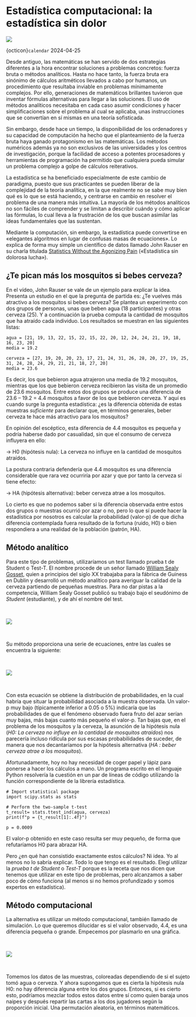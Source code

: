 # Estadística computacional: la estadística sin dolor
![](img/school-4251037_1920.jpg)

{octicon}`calendar` 2024-04-25

Desde antiguo, las matemáticas se han servido de dos estrategias diferentes a la hora encontrar soluciones a problemas concretos: fuerza bruta o métodos analíticos. Hasta no hace tanto, la fuerza bruta era sinónimo de cálculos aritméticos llevados a cabo por humanos, un procedimiento que resultaba inviable en problemas mínimamente complejos. Por ello, generaciones de matemáticos brillantes tuvieron que inventar fórmulas alternativas para llegar a las soluciones. El uso de métodos analíticos necesitaba en cada caso asumir condiciones y hacer simplificaciones sobre el problema al cual se aplicaba, unas instrucciones que se convertían en sí mismas en una teoría sofisticada.

Sin embargo, desde hace un tiempo, la disponibilidad de los ordenadores y su capacidad de computación ha hecho que el planteamiento de la fuerza bruta haya ganado protagonismo en las matemáticas. Los métodos numéricos además ya no son exclusivos de las universidades y los centros de investigación, porque la facilidad de acceso a potentes procesadores y herramientas de programación ha permitido que cualquiera pueda simular un problema complejo a golpe de cálculos reiterativos.

La estadística se ha beneficiado especialmente de este cambio de paradigma, puesto que sus practicantes se pueden liberar de la complejidad de la teoría analítica, en la que realmente no se sabe muy bien qué es lo que se está haciendo, y centrarse en cambio en resolver el problema de una manera más intuitiva. La mayoría de los métodos analíticos no son fáciles de comprender y se limitan a describir cuándo y cómo aplicar las fórmulas, lo cual lleva a la frustración de los que buscan asimilar las ideas fundamentales que las sustentan.

Mediante la computación, sin embargo, la estadística puede convertirse en «elegantes algoritmos en lugar de confusas masas de ecuaciones». Lo explica de forma muy simple un científico de datos llamado John Rauser en su charla titulada [Statistics Without the Agonizing Pain](https://www.youtube.com/watch?v=5Dnw46eC-0o&t=2s) («Estadística sin dolorosa lucha»).

## ¿Te pican más los mosquitos si bebes cerveza?

En el vídeo, John Rauser se vale de un ejemplo para explicar la idea. Presenta un estudio en el que la pregunta de partida es: ¿Te vuelves más atractivo a los mosquitos si bebes cerveza? Se plantea un experimento con dos grupos de personas, unas que beben agua (18 participantes) y otras cerveza (25). Y a continuación la prueba computa la cantidad de mosquitos que ha atraído cada individuo. Los resultados se muestran en las siguientes listas:

```
agua = [21, 19, 13, 22, 15, 22, 15, 22, 20, 12, 24, 24, 21, 19, 18, 16, 23, 20]
media = 19.2

cerveza = [27, 19, 20, 20, 23, 17, 21, 24, 31, 26, 28, 20, 27, 19, 25, 31, 24, 28, 24, 29, 21, 21, 18, 27, 20]
media = 23.6
```

Es decir, los que bebieron agua atrajeron una media de 19.2 mosquitos, mientras que los que bebieron cerveza recibieron las visita de un promedio de 23.6 mosquitos. Entre estos dos grupos se produce una diferencia de 23.6 – 19.2 = 4.4 mosquitos a favor de los que bebieron cerveza. Y aquí es cuando surge la pregunta estadística: ¿es la diferencia obtenida de estas muestras _suficiente_ para declarar que, en términos generales, beber cerveza te hace más atractivo para los mosquitos?

En opinión del escéptico, esta diferencia de 4.4 mosquitos es pequeña y podría haberse dado por casualidad, sin que el consumo de cerveza influyera en ello:

→ H0 (hipótesis nula): La cerveza no influye en la cantidad de mosquitos atraídos.

La postura contraria defendería que 4.4 mosquitos es una diferencia considerable que rara vez ocurriría por azar y que por tanto la cerveza sí tiene efecto:

→ HA (hipótesis alternativa): beber cerveza atrae a los mosquitos.

Lo cierto es que no podemos saber si la diferencia observada entre estos dos grupos o muestras ocurrió por azar o no, pero lo que sí puede hacer la estadística por nosotros es calcular la probabilidad (valor-p) de que dicha diferencia contemplada fuera resultado de la fortuna (ruido, H0) o bien respondiera a una realidad de la población (patrón, HA).

## Método analítico

Para este tipo de problemas, utilizaríamos un test llamado prueba t de Student o Test-T. El nombre procede de un señor llamado [William Sealy Gosset](https://en.wikipedia.org/wiki/William_Sealy_Gosset), quien a principios del siglo XX trabajaba para la fábrica de Guiness en Dublin y desarrolló un método analítico para averiguar la calidad de la cerveza partiendo de pequeñas muestras. Para no dar pistas a la competencia, William Sealy Gosset publicó su trabajo bajo el seudónimo de _Student_ (estudiante), y de ahí el nombre del test.

&nbsp;

![](img/William_Sealy_Gosset.jpg)

&nbsp;

Su método proporciona una serie de ecuaciones, entre las cuales se encuentra la siguiente:

&nbsp;

![](img/t-test-formula.webp)

&nbsp;

Con esta ecuación se obtiene la distribución de probabilidades, en la cual habría que situar la probabilidad asociada a la muestra observada. Un valor-p muy bajo (típicamente inferior a 0.05 o 5%) indicaría que las probabilidades de que el fenómeno observado fuera fruto del azar serían muy bajas, más bajas cuanto más pequeño el valor-p. Tan bajas que, en el problema de los mosquitos y la cerveza, la asunción de la hipótesis nula (_H0: La cerveza no influye en la cantidad de mosquitos atraídos_) nos parecería incluso ridícula por sus escasas probabilidades de suceder, de manera que nos decantaríamos por la hipótesis alternativa (_HA : beber cerveza atrae a los mosquitos_).

Afortunadamente, hoy no hay necesidad de coger papel y lápiz para ponerse a hacer los cálculos a mano. Un programa escrito en el lenguaje Python resolvería la cuestión en un par de líneas de código utilizando la función correspondiente de la librería estadística.

```
# Import statistical package
import scipy.stats as stats

# Perform the two-sample t-test
t_result= stats.ttest_ind(agua, cerveza)
print(f"p = {t_result[1]:.4f}")
```
```
p = 0.0009
```

El valor-p obtenido en este caso resulta ser muy pequeño, de forma que refutaríamos H0 para abrazar HA.

Pero ¿en qué han consistido exactamente estos cálculos? Ni idea. Yo al menos no lo sabría explicar. Todo lo que tengo es el resultado. Elegí utilizar la _prueba t de Student_ o _Test-T_ porque es la receta que nos dicen que tenemos que utilizar en este tipo de problemas, pero alcanzamos a saber poco de cómo funciona (al menos si no hemos profundizado y somos expertos en estadística).

## Método computacional

La alternativa es utilizar un método computacional, también llamado de simulación. Lo que queremos dilucidar es si el valor observado, 4.4, es una diferencia pequeña o grande. Empecemos por plasmarlo en una gráfica.

&nbsp;

![](img/perm-2.png)

&nbsp;

Tomemos los datos de las muestras, coloreadas dependiendo de si el sujeto tomó agua o cerveza. Y ahora supongamos que es cierta la hipótesis nula H0: no hay diferencia alguna entre los dos grupos. Entonces, si es cierto esto, podríamos mezclar todos estos datos entre sí como quien baraja unos naipes y después repartir las cartas a los dos jugadores según la proporción inicial. Una permutación aleatoria, en términos matemáticos.
